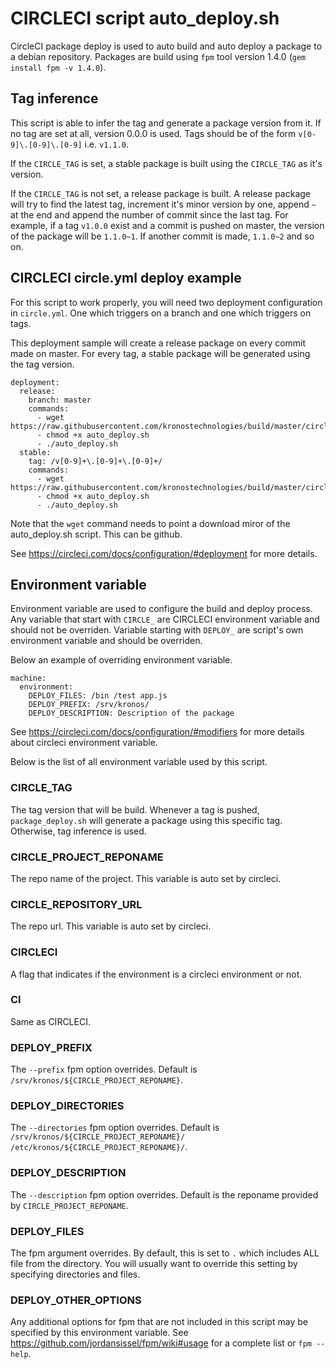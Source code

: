 # CIRCLECI script auto_deploy.sh

CircleCI package deploy is used to auto build and auto deploy a package to a debian repository. Packages are build using `fpm` tool version 1.4.0 (`gem install fpm -v 1.4.0`).

## Tag inference

This script is able to infer the tag and generate a package version from it. If no tag are set at all, version 0.0.0 is used. Tags should be of the form `v[0-9]\.[0-9]\.[0-9]` i.e. `v1.1.0`.

If the `CIRCLE_TAG` is set, a stable package is built using the `CIRCLE_TAG` as it's version.

If the `CIRCLE_TAG` is not set, a release package is built. A release package will try to find the latest tag, increment it's minor version by one, append `~` at the end and append the number of commit since the last tag. For example, if a tag `v1.0.0` exist and a commit is pushed on master, the version of the package will be `1.1.0~1`. If another commit is made, `1.1.0~2` and so on.

## CIRCLECI circle.yml deploy example

For this script to work properly, you will need two deployment configuration in `circle.yml`. One which triggers on a branch and one which triggers on tags.

This deployment sample will create a release package on every commit made on master. For every tag, a stable package will be generated using the tag version.

```
deployment:
  release:
    branch: master
    commands:
      - wget https://raw.githubusercontent.com/kronostechnologies/build/master/circleci/auto_deploy.sh 
      - chmod +x auto_deploy.sh
      - ./auto_deploy.sh
  stable:
    tag: /v[0-9]+\.[0-9]+\.[0-9]+/
    commands:
      - wget https://raw.githubusercontent.com/kronostechnologies/build/master/circleci/auto_deploy.sh 
      - chmod +x auto_deploy.sh
      - ./auto_deploy.sh
```

Note that the `wget` command needs to point a download miror of the auto_deploy.sh script. This can be github.

See https://circleci.com/docs/configuration/#deployment for more details.

## Environment variable

Environment variable are used to configure the build and deploy process. Any variable that start with `CIRCLE_` are CIRCLECI environment variable and should not be overriden. Variable starting with `DEPLOY_` are script's own environment variable and should be overriden.

Below an example of overriding environment variable.

```
machine:
  environment:
    DEPLOY_FILES: /bin /test app.js
    DEPLOY_PREFIX: /srv/kronos/
    DEPLOY_DESCRIPTION: Description of the package
```

See https://circleci.com/docs/configuration/#modifiers for more details about circleci environment variable.

Below is the list of all environment variable used by this script.

### CIRCLE_TAG
The tag version that will be build. Whenever a tag is pushed, `package_deploy.sh` will generate a package using this specific tag. Otherwise, tag inference is used.

### CIRCLE_PROJECT_REPONAME
The repo name of the project. This variable is auto set by circleci.

### CIRCLE_REPOSITORY_URL
The repo url. This variable is auto set by circleci.

### CIRCLECI
A flag that indicates if the environment is a circleci environment or not.

### CI
Same as CIRCLECI.

### DEPLOY_PREFIX
The `--prefix` fpm option overrides. Default is `/srv/kronos/${CIRCLE_PROJECT_REPONAME}`.

### DEPLOY_DIRECTORIES
The `--directories` fpm option overrides. Default is `/srv/kronos/${CIRCLE_PROJECT_REPONAME}/ /etc/kronos/${CIRCLE_PROJECT_REPONAME}/`.

### DEPLOY_DESCRIPTION
The `--description` fpm option overrides. Default is the reponame provided by `CIRCLE_PROJECT_REPONAME`.

### DEPLOY_FILES
The fpm argument overrides. By default, this is set to `.` which includes ALL file from the directory. You will usually want to override this setting by specifying directories and files.

### DEPLOY_OTHER_OPTIONS
Any additional options for fpm that are not included in this script may be specified by this environment variable. See https://github.com/jordansissel/fpm/wiki#usage for a complete list or `fpm --help`.
